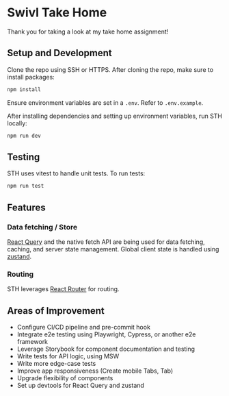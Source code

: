 # Swivl Take Home

Thank you for taking a look at my take home assignment!

## Setup and Development

Clone the repo using SSH or HTTPS.
After cloning the repo, make sure to install packages:

```sh
npm install
```

Ensure environment variables are set in a `.env`. Refer to `.env.example`.

After installing dependencies and setting up environment variables, run STH locally:

```sh
npm run dev
```

## Testing

STH uses vitest to handle unit tests.
To run tests:

```sh
npm run test
```

## Features

### Data fetching / Store

[React Query](https://tanstack.com/query/latest/docs/framework/react/overview) and the native fetch API are being used for data fetching, caching, and server state management.
Global client state is handled using [zustand](https://zustand.docs.pmnd.rs/getting-started/introduction).

### Routing

STH leverages [React Router](https://reactrouter.com/start/library/routing) for routing.

## Areas of Improvement

- Configure CI/CD pipeline and pre-commit hook
- Integrate e2e testing using Playwright, Cypress, or another e2e framework
- Leverage Storybook for component documentation and testing
- Write tests for API logic, using MSW
- Write more edge-case tests
- Improve app responsiveness (Create mobile Tabs, Tab)
- Upgrade flexibility of components
- Set up devtools for React Query and zustand
